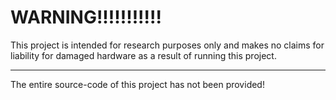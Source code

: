 # WARNING!!!!!!!!!!!
This project is intended for research purposes only and makes no claims for liability for damaged hardware as a result of running this project.

--------------------------------------------------------------------
The entire source-code of this project has not been provided!

